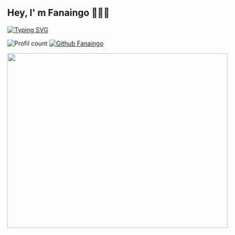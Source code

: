 ## Hey, I' m Fanaingo 👋🇲🇬 

<!--
**Fanaingo/Fanaingo** is a ✨ _special_ ✨ repository because its `README.md` (this file) appears on your GitHub profile.

Here are some ideas to get you started:

- 🔭 I’m currently working on ...
- 🌱 I’m currently learning ...
- 👯 I’m looking to collaborate on ...
- 🤔 I’m looking for help with ...
- 💬 Ask me about ...
- 📫 How to reach me: ...
- 😄 Pronouns: ...
- ⚡ Fun fact: ...
-->

[![Typing SVG](https://readme-typing-svg.herokuapp.com?color=%23525252&size=12&center=true&lines=Computer+Science+Student;Web+developper;Always+learning+something+new)](https://git.io/typing-svg)

![Profil count](https://komarev.com/ghpvc/?username=Fanaingo&color=F0DB4F) [![Github Fanaingo](https://img.shields.io/github/followers/Fanaingo?label=follow&style=social)](https://github.com/Fanaingo)

<img src="./assets/short.gif" width="100%" height="400">
